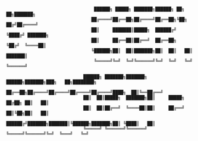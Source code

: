 
                                     ██████╗ █████╗ ███████╗██████╗ ██╗   ██╗███████╗          
                                    ██╔════╝██╔══██╗██╔════╝██╔══██╗╚██╗ ██╔╝██╔════╝          
                                    ██║     ███████║█████╗  ██████╔╝ ╚████╔╝ ███████╗          
                                    ██║     ██╔══██║██╔══╝  ██╔══██╗  ╚██╔╝  ╚════██║          
                                    ╚██████╗██║  ██║███████╗██║  ██║   ██║   ███████║          
                                     ╚═════╝╚═╝  ╚═╝╚══════╝╚═╝  ╚═╝   ╚═╝   ╚══════╝          

                                 ██████╗ ███████╗███████╗ ██████╗███████╗███╗   ██╗████████╗
                                 ██╔══██╗██╔════╝██╔════╝██╔════╝██╔════╝████╗  ██║╚══██╔══╝
                                 ██║  ██║█████╗  ███████╗██║     █████╗  ██╔██╗ ██║   ██║   
                                 ██║  ██║██╔══╝  ╚════██║██║     ██╔══╝  ██║╚██╗██║   ██║   
                                 ██████╔╝███████╗███████║╚██████╗███████╗██║ ╚████║   ██║   
                                 ╚═════╝ ╚══════╝╚══════╝ ╚═════╝╚══════╝╚═╝  ╚═══╝   ╚═╝  

